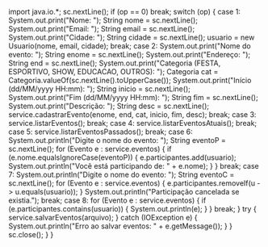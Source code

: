 import java.io.*;
sc.nextLine();
if (op == 0) break;
switch (op) {
case 1:
System.out.print("Nome: ");
String nome = sc.nextLine();
System.out.print("Email: ");
String email = sc.nextLine();
System.out.print("Cidade: ");
String cidade = sc.nextLine();
usuario = new Usuario(nome, email, cidade);
break;
case 2:
System.out.print("Nome do evento: ");
String enome = sc.nextLine();
System.out.print("Endereço: ");
String end = sc.nextLine();
System.out.print("Categoria (FESTA, ESPORTIVO, SHOW, EDUCACAO, OUTROS): ");
Categoria cat = Categoria.valueOf(sc.nextLine().toUpperCase());
System.out.print("Início (dd/MM/yyyy HH:mm): ");
String inicio = sc.nextLine();
System.out.print("Fim (dd/MM/yyyy HH:mm): ");
String fim = sc.nextLine();
System.out.print("Descrição: ");
String desc = sc.nextLine();
service.cadastrarEvento(enome, end, cat, inicio, fim, desc);
break;
case 3:
service.listarEventos();
break;
case 4:
service.listarEventosAtuais();
break;
case 5:
service.listarEventosPassados();
break;
case 6:
System.out.println("Digite o nome do evento: ");
String eventoP = sc.nextLine();
for (Evento e : service.eventos) {
if (e.nome.equalsIgnoreCase(eventoP)) {
e.participantes.add(usuario);
System.out.println("Você está participando de: " + e.nome);
}
}
break;
case 7:
System.out.println("Digite o nome do evento: ");
String eventoC = sc.nextLine();
for (Evento e : service.eventos) {
e.participantes.removeIf(u -> u.equals(usuario));
}
System.out.println("Participação cancelada se existia.");
break;
case 8:
for (Evento e : service.eventos) {
if (e.participantes.contains(usuario)) {
System.out.println(e);
}
}
break;
}
try {
service.salvarEventos(arquivo);
} catch (IOException e) {
System.out.println("Erro ao salvar eventos: " + e.getMessage());
}
}
sc.close();
}
}
